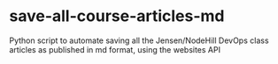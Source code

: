 # save-all-course-articles-md
Python script to automate saving all the Jensen/NodeHill DevOps class articles as published in md format, using the websites API
